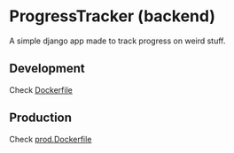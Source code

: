 # ProgressTracker (backend)

A simple django app made to track progress on weird stuff.


## Development

Check [Dockerfile](./Dockerfile)


## Production

Check [prod.Dockerfile](./prod.Dockerfile)

